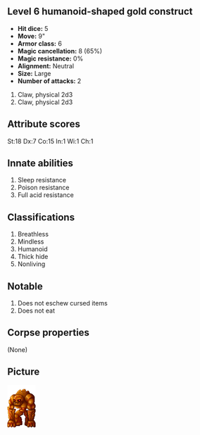 ## Level 6 humanoid-shaped gold construct

- **Hit dice:** 5
- **Move:** 9"
- **Armor class:** 6
- **Magic cancellation:** 8 (65%)
- **Magic resistance:** 0%
- **Alignment:** Neutral
- **Size:** Large
- **Number of attacks:** 2
1. Claw, physical 2d3
2. Claw, physical 2d3

## Attribute scores

St:18 Dx:7 Co:15 In:1 Wi:1 Ch:1

## Innate abilities

1. Sleep resistance
2. Poison resistance
3. Full acid resistance

## Classifications

1. Breathless
2. Mindless
3. Humanoid
4. Thick hide
5. Nonliving

## Notable

1. Does not eschew cursed items
2. Does not eat

## Corpse properties

(None)

## Picture

![Gold golem](https://github.com/hyvanmielenpelit/GnollHackTileSet/blob/main/Monsters/gold_golem/gold_golem.png?raw=true)
